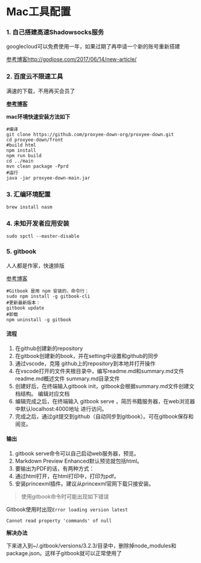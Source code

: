 # Mac工具配置

### 1. 自己搭建高速Shadowsocks服务

googlecloud可以免费使用一年，如果过期了再申请一个新的账号重新搭建

[参考博客http://godjose.com/2017/06/14/new-article/](http://godjose.com/2017/06/14/new-article/)

### 2. 百度云不限速工具

满速的下载，不用再买会员了

**[参考博客](https://www.runningcheese.com/baiduyun)**

**mac环境快速安装方法如下**

```shell
#编译
git clone https://github.com/proxyee-down-org/proxyee-down.git
cd proxyee-down/front
#build html
npm install
npm run build
cd ../main
mvn clean package -Pprd
#运行
java -jar proxyee-down-main.jar
```

### 3. 汇编环境配置

    brew install nasm

### 4. 未知开发者应用安装

    sudo spctl --master-disable

### 5. gitbook

人人都是作家，快速排版

[参考博客](http://wuxiaolong.me/2017/09/05/GitBookGuide/)

```shell
#Gitbook 是用 npm 安装的，命令行：
sudo npm install -g gitbook-cli
#更新最新版本：
gitbook update
#卸载
npm uninstall -g gitbook
```

#### 流程

1. 在github创建新的repository
2. 在gitbook创建新的book，并在setting中设置和github的同步
3. 通过vscode，克隆 github上的repository到本地并打开操作
4. 在vscode打开的文件夹根目录中，编写readme.md和summary.md文件
 readme.md概述文件
 summary.md目录文件
5. 创建好后，在终端输入gitbook init，gitbook会根据summary.md文件创建文档结构。
编辑对应文档
6. 编辑完成之后，在终端输入 gitbook serve ，简历书籍服务器，在web浏览器中默认localhost:4000地址 进行访问。
7. 完成之后，通过git提交到github（自动同步到gitbook）。可在gitbook保存和阅览。

#### 输出

1. gitbook serve命令可以自己启动web服务器，预览。
2. Markdown Preview Enhanced默认预览就包括html。
3. 要输出为PDF的话，有两种方式：
4. 通过html打开，在html打印中，打印为pdf。
5. 安装princexml插件。建议从princexml官网下载只接安装。

> 使用gitbook命令时可能出现如下错误

Gitbook使用时出现`Error loading version latest`

    Cannot read property 'commands' of null

**解决办法**

下来进入到~/.gitbook/versions/3.2.3/目录中，删除掉node_modules和package.json。这样子gitbook就可以正常使用了